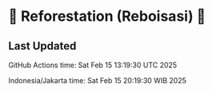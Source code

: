 
# 🌳 Reforestation (Reboisasi) 🌲

## Last Updated

GitHub Actions time: Sat Feb 15 13:19:30 UTC 2025

Indonesia/Jakarta time: Sat Feb 15 20:19:30 WIB 2025
